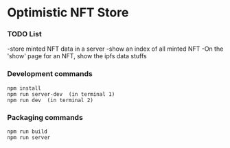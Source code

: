 # Optimistic NFT Store
 

 
### TODO List 
-store minted NFT data in a server 
-show an index of all minted NFT 
-On the 'show' page for an NFT, show the ipfs data stuffs 

 

### Development commands
```
npm install
npm run server-dev  (in terminal 1)
npm run dev  (in terminal 2)
```

### Packaging commands
```
npm run build
npm run server
```
 
